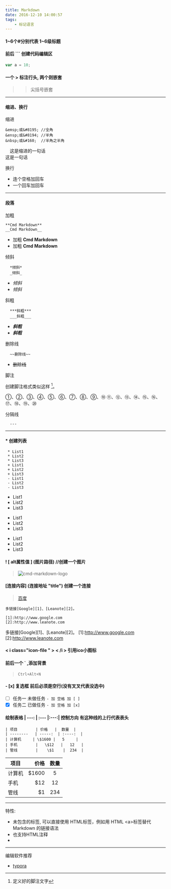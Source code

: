 ```yaml
---
title: Markdown
date: 2016-12-10 14:00:57
tags: 
    - 标记语言
---
```

#### 1~6个#分别代表 1~6级标题

#### 前后 ``` 创建代码编辑区
```javascript
var a = 10;
```

#### 一个 > 标注行头, 两个则嵌套
>> 尖括号嵌套

---
#### 缩进、换行
缩进
```
&emsp;或&#8195; //全角
&ensp;或&#8194; //半角
&nbsp;或&#160;  //半角之半角
```
&emsp;这是缩进的一句话  
这是一句话

换行
+ 连个空格加回车
+ 一个回车加回车

---
#### 段落
加粗 

```
**Cmd Markdown**
__Cmd Markdown__
```

+ 加粗 **Cmd Markdown**
+ 加粗 __Cmd Markdown__

倾斜 
```
  *倾斜* 
  _倾斜_
```

+ *倾斜*
+ _倾斜_

斜粗 
```
  ***斜粗***
  ___斜粗___
```

+ ***斜粗***
+ ___斜粗___

删除线
```
  ~~删除线~~
```

+ ~~删除线~~



脚注

创建脚注格式类似这样 [^RUNOOB]。

[^RUNOOB]: 定义好的脚注文字


①、②、③、④、⑤、⑥、⑦、⑧、⑨、⑩
⑪、⑫、⑬、⑭、⑮、⑯、⑰、⑱、⑲、⑳


分隔线
```
  ---
```
---


#### * 创建列表

```
 * List1
 * List2
 * List3
 + List1
 + List2
 + List3
 - List1
 - List2
 - List3
```
 * List1
 * List2
 * List3
 + List1
 + List2
 + List3
 - List1
 - List2
 - List3

#### ! [ alt属性值 ] (图片路径)   //创建一个图片

> ![cmd-markdown-logo](https://www.zybuluo.com/static/img/logo.png)

#### [连接内容] (连接地址 "title")    创建一个连接
> [百度](https://www.baidu.com "TITLE")  

```
多链接[Google][1]、[Leanote][2]。

[1]:http://www.google.com 
[2]:http://www.leanote.com
```
多链接[Google][1]、[Leanote][2]。
[1]:http://www.google.com 
[2]:http://www.leanote.com



#### < i class="icon-file " > < /i >   引用ico小图标
> <i class="icon-file"></i>

#### 前后一个 ` ,添加背景
> `Ctrl+Alt+N` 

#### - [x] 复选框  前后必须是空行(没有叉叉代表没选中)

- [ ] 任务一 未做任务 `- 加 空格 加 [ ]`
- [x] 任务二 已做任务 `- 加 空格 加 [x]`

#### 绘制表格  | ---: | :--- |:---:| 控制方向 有这种线的上行代表表头

```
| 项目        | 价格   |  数量  |
| --------   | -----:  | :----:  |
| 计算机     | \$1600 |   5     |
| 手机        |   \$12   |   12   |
| 管线        |    \$1    |  234  |
```


| 项目        | 价格   |  数量  |
| --------   | -----:  | :----:  |
| 计算机     | \$1600 |   5     |
| 手机        |   \$12   |   12   |
| 管线        |    \$1    |  234  |

---
特性:
+ 未包含的标签, 可以直接使用 HTML标签，例如用 HTML &lt;a>标签替代 Markdown 的链接语法
+ 也支持HTML注释
+ [//]:#zhushi  


---
编辑软件推荐
+ [typora](https://typora.io/)
